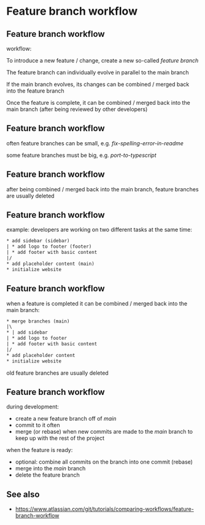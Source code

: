 # Feature branch workflow

## Feature branch workflow

workflow:

To introduce a new feature / change, create a new so-called _feature branch_

The feature branch can individually evolve in parallel to the main branch

If the main branch evolves, its changes can be combined / merged back into the feature branch

Once the feature is complete, it can be combined / merged back into the main branch (after being reviewed by other developers)

## Feature branch workflow

often feature branches can be small, e.g. _fix-spelling-error-in-readme_

some feature branches must be big, e.g. _port-to-typescript_

## Feature branch workflow

after being combined / merged back into the main branch, feature branches are usually deleted

## Feature branch workflow

example: developers are working on two different tasks at the same time:

```txt
* add sidebar (sidebar)
| * add logo to footer (footer)
| * add footer with basic content
|/
* add placeholder content (main)
* initialize website
```

## Feature branch workflow

when a feature is completed it can be combined / merged back into the main branch:

```txt
* merge branches (main)
|\
* | add sidebar
| * add logo to footer
| * add footer with basic content
|/
* add placeholder content
* initialize website
```

old feature branches are usually deleted

## Feature branch workflow

during development:

- create a new feature branch off of _main_
- commit to it often
- merge (or rebase) when new commits are made to the _main_ branch to keep up with the rest of the project

when the feature is ready:

- optional: combine all commits on the branch into one commit (rebase)
- merge into the _main_ branch
- delete the feature branch

## See also

- https://www.atlassian.com/git/tutorials/comparing-workflows/feature-branch-workflow
<!-- https://stackoverflow.com/questions/tagged/git?tab=Votes -->
